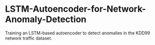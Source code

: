 # LSTM-Autoencoder-for-Network-Anomaly-Detection
Training an LSTM-based autoencoder to detect anomalies in the KDD99 network traffic dataset.
